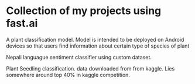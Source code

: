 # Collection of my projects using fast.ai
A plant classification model. Model is intended to be deployed on Android devices so that users find information about certain type of species of plant

Nepali languague sentiment classifier using custom dataset.

Plant Seedling classification. data downloaded from from kaggle. Lies somewhere around top 40% in kaggle competition.
